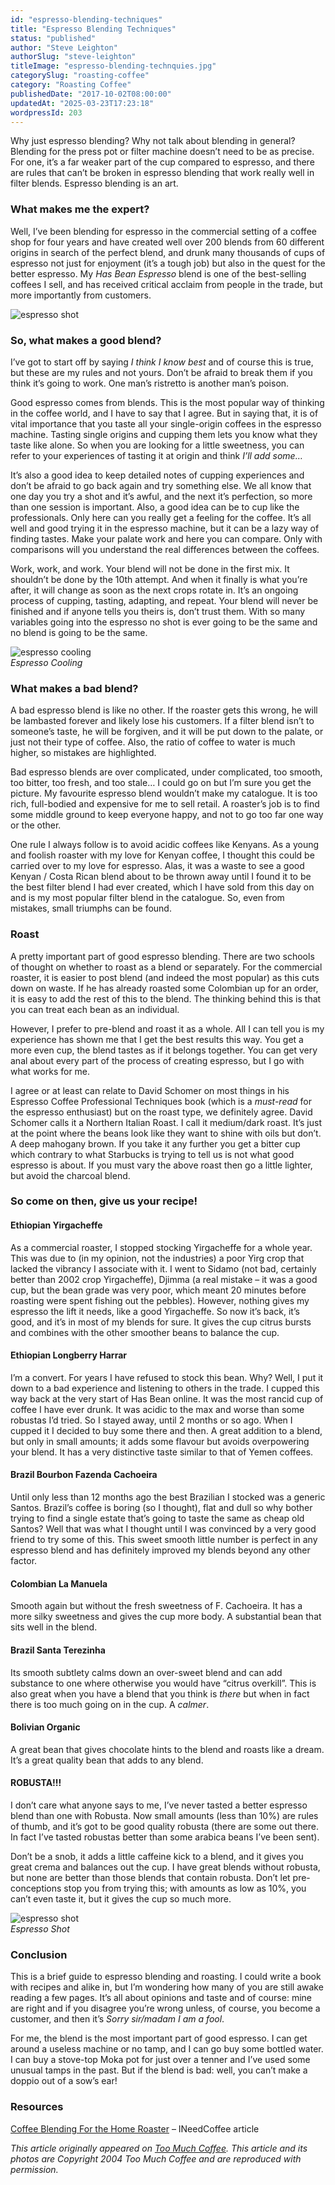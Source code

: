 ```yaml
---
id: "espresso-blending-techniques"
title: "Espresso Blending Techniques"
status: "published"
author: "Steve Leighton"
authorSlug: "steve-leighton"
titleImage: "espresso-blending-technquies.jpg"
categorySlug: "roasting-coffee"
category: "Roasting Coffee"
publishedDate: "2017-10-02T08:00:00"
updatedAt: "2025-03-23T17:23:18"
wordpressId: 203
---
```


Why just espresso blending? Why not talk about blending in general? Blending for the press pot or filter machine doesn’t need to be as precise. For one, it’s a far weaker part of the cup compared to espresso, and there are rules that can’t be broken in espresso blending that work really well in filter blends. Espresso blending is an art.

### What makes me the expert?

Well, I’ve been blending for espresso in the commercial setting of a coffee shop for four years and have created well over 200 blends from 60 different origins in search of the perfect blend, and drunk many thousands of cups of espresso not just for enjoyment (it’s a tough job) but also in the quest for the better espresso. My *Has Bean Espresso* blend is one of the best-selling coffees I sell, and has received critical acclaim from people in the trade, but more importantly from customers.

![espresso shot](espresso_shot.jpg)

### So, what makes a good blend?

I’ve got to start off by saying *I think I know best* and of course this is true, but these are my rules and not yours. Don’t be afraid to break them if you think it’s going to work. One man’s ristretto is another man’s poison.

Good espresso comes from blends. This is the most popular way of thinking in the coffee world, and I have to say that I agree. But in saying that, it is of vital importance that you taste all your single-origin coffees in the espresso machine. Tasting single origins and cupping them lets you know what they taste like alone. So when you are looking for a little sweetness, you can refer to your experiences of tasting it at origin and think *I’ll add some…*

It’s also a good idea to keep detailed notes of cupping experiences and don’t be afraid to go back again and try something else. We all know that one day you try a shot and it’s awful, and the next it’s perfection, so more than one session is important. Also, a good idea can be to cup like the professionals. Only here can you really get a feeling for the coffee. It’s all well and good trying it in the espresso machine, but it can be a lazy way of finding tastes. Make your palate work and here you can compare. Only with comparisons will you understand the real differences between the coffees.

Work, work, and work. Your blend will not be done in the first mix. It shouldn’t be done by the 10th attempt. And when it finally is what you’re after, it will change as soon as the next crops rotate in. It’s an ongoing process of cupping, tasting, adapting, and repeat. Your blend will never be finished and if anyone tells you theirs is, don’t trust them. With so many variables going into the espresso no shot is ever going to be the same and no blend is going to be the same.

![espresso cooling](espresso-cooling1.jpg)  
*Espresso Cooling*

### What makes a bad blend?

A bad espresso blend is like no other. If the roaster gets this wrong, he will be lambasted forever and likely lose his customers. If a filter blend isn’t to someone’s taste, he will be forgiven, and it will be put down to the palate, or just not their type of coffee. Also, the ratio of coffee to water is much higher, so mistakes are highlighted.

Bad espresso blends are over complicated, under complicated, too smooth, too bitter, too fresh, and too stale… I could go on but I’m sure you get the picture. My favourite espresso blend wouldn’t make my catalogue. It is too rich, full-bodied and expensive for me to sell retail. A roaster’s job is to find some middle ground to keep everyone happy, and not to go too far one way or the other.

One rule I always follow is to avoid acidic coffees like Kenyans. As a young and foolish roaster with my love for Kenyan coffee, I thought this could be carried over to my love for espresso. Alas, it was a waste to see a good Kenyan / Costa Rican blend about to be thrown away until I found it to be the best filter blend I had ever created, which I have sold from this day on and is my most popular filter blend in the catalogue. So, even from mistakes, small triumphs can be found.

### Roast

A pretty important part of good espresso blending. There are two schools of thought on whether to roast as a blend or separately. For the commercial roaster, it is easier to post blend (and indeed the most popular) as this cuts down on waste. If he has already roasted some Colombian up for an order, it is easy to add the rest of this to the blend. The thinking behind this is that you can treat each bean as an individual.

However, I prefer to pre-blend and roast it as a whole. All I can tell you is my experience has shown me that I get the best results this way. You get a more even cup, the blend tastes as if it belongs together. You can get very anal about every part of the process of creating espresso, but I go with what works for me.

I agree or at least can relate to David Schomer on most things in his Espresso Coffee Professional Techniques book (which is a *must-read* for the espresso enthusiast) but on the roast type, we definitely agree. David Schomer calls it a Northern Italian Roast. I call it medium/dark roast. It’s just at the point where the beans look like they want to shine with oils but don’t. A deep mahogany brown. If you take it any further you get a bitter cup which contrary to what Starbucks is trying to tell us is not what good espresso is about. If you must vary the above roast then go a little lighter, but avoid the charcoal blend.

### So come on then, give us your recipe!

#### Ethiopian Yirgacheffe

As a commercial roaster, I stopped stocking Yirgacheffe for a whole year. This was due to (in my opinion, not the industries) a poor Yirg crop that lacked the vibrancy I associate with it. I went to Sidamo (not bad, certainly better than 2002 crop Yirgacheffe), Djimma (a real mistake – it was a good cup, but the bean grade was very poor, which meant 20 minutes before roasting were spent fishing out the pebbles). However, nothing gives my espresso the lift it needs, like a good Yirgacheffe. So now it’s back, it’s good, and it’s in most of my blends for sure. It gives the cup citrus bursts and combines with the other smoother beans to balance the cup.

#### Ethiopian Longberry Harrar

I’m a convert. For years I have refused to stock this bean. Why? Well, I put it down to a bad experience and listening to others in the trade. I cupped this way back at the very start of Has Bean online. It was the most rancid cup of coffee I have ever drunk. It was acidic to the max and worse than some robustas I’d tried. So I stayed away, until 2 months or so ago. When I cupped it I decided to buy some there and then. A great addition to a blend, but only in small amounts; it adds some flavour but avoids overpowering your blend. It has a very distinctive taste similar to that of Yemen coffees.

#### Brazil Bourbon Fazenda Cachoeira

Until only less than 12 months ago the best Brazilian I stocked was a generic Santos. Brazil’s coffee is boring (so I thought), flat and dull so why bother trying to find a single estate that’s going to taste the same as cheap old Santos? Well that was what I thought until I was convinced by a very good friend to try some of this. This sweet smooth little number is perfect in any espresso blend and has definitely improved my blends beyond any other factor.

#### Colombian La Manuela

Smooth again but without the fresh sweetness of F. Cachoeira. It has a more silky sweetness and gives the cup more body. A substantial bean that sits well in the blend.

#### Brazil Santa Terezinha

Its smooth subtlety calms down an over-sweet blend and can add substance to one where otherwise you would have “citrus overkill”. This is also great when you have a blend that you think is *there* but when in fact there is too much going on in the cup. A *calmer*.

#### Bolivian Organic

A great bean that gives chocolate hints to the blend and roasts like a dream. It’s a great quality bean that adds to any blend.

#### ROBUSTA!!!

I don’t care what anyone says to me, I’ve never tasted a better espresso blend than one with Robusta. Now small amounts (less than 10%) are rules of thumb, and it’s got to be good quality robusta (there are some out there. In fact I’ve tasted robustas better than some arabica beans I’ve been sent).

Don’t be a snob, it adds a little caffeine kick to a blend, and it gives you great crema and balances out the cup. I have great blends without robusta, but none are better than those blends that contain robusta. Don’t let pre-conceptions stop you from trying this; with amounts as low as 10%, you can’t even taste it, but it gives the cup so much more.

![espresso shot](espresso_shot.jpg)  
*Espresso Shot*

### Conclusion

This is a brief guide to espresso blending and roasting. I could write a book with recipes and alike in, but I’m wondering how many of you are still awake reading a few pages. It’s all about opinions and taste and of course: mine are right and if you disagree you’re wrong unless, of course, you become a customer, and then it’s *Sorry sir/madam I am a fool*.

For me, the blend is the most important part of good espresso. I can get around a useless machine or no tamp, and I can go buy some bottled water. I can buy a stove-top Moka pot for just over a tenner and I’ve used some unusual tamps in the past. But if the blend is bad: well, you can’t make a doppio out of a sow’s ear!

### Resources

[Coffee Blending For the Home Roaster](http://ineedcoffee.com/coffee-blending-for-the-home-roaster/) – INeedCoffee article

*This article originally appeared on [Too Much Coffee](http://www.toomuchcoffee.com "A meeting place for European coffee enthusiasts"). This article and its photos are Copyright 2004 Too Much Coffee and are reproduced with permission.*